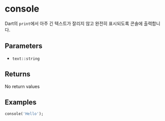 # console <Lang dart />

Dart의 `print`에서 아주 긴 텍스트가 잘리지 않고 완전히 표시되도록 콘솔에 출력합니다.

## Parameters

- `text::string`

## Returns

No return values

## Examples

```dart
console('Hello');
```
